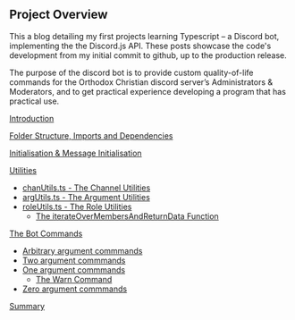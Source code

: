 ## Project Overview

This a blog detailing my first projects learning Typescript – a Discord bot, implementing the the Discord.js API. These posts showcase the code's development from my initial commit to github, up to the production release.

The purpose of the discord bot is to provide custom quality-of-life commands for the Orthodox Christian discord server’s Administrators & Moderators, and to get practical experience developing a program that has practical use.

[Introduction](introduction.md)

[Folder Structure, Imports and Dependencies](importsSection.md)

[Initialisation & Message Initialisation](initialisationAndOnMessage.md)

[Utilities](utilities.md)
- [chanUtils.ts - The Channel Utilities](utilities/chanUtils.md)
- [argUtils.ts - The Argument Utilities](utilities/argUtils.md)
- [roleUtils.ts - The Role Utilities](utilities/roleUtils.md)
  - [The iterateOverMembersAndReturnData Function](utilities/iterate.md)


[The Bot Commands](botCommands.md)
- [Arbitrary argument commmands](commandDev/arbitraryArgs.md)
- [Two argument commmands](commandDev/twoArgs.md)
- [One argument commmands](commandDev/oneArg.md)
  - [The Warn Command](commandDev/warnCommand.md)
- [Zero argument commmands](commandDev/zeroArgs.md)


[Summary](summary.md)

